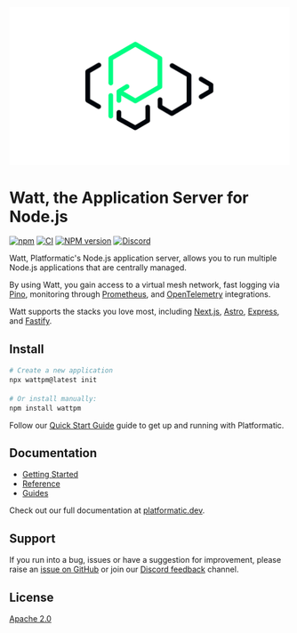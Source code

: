 ![The Platformatic logo](https://github.com/platformatic/platformatic/raw/HEAD/assets/banner-light.png)

# Watt, the Application Server for Node.js

[![npm](https://img.shields.io/npm/v/wattpm)](https://www.npmjs.com/package/wattpm)
[![CI](https://github.com/platformatic/platformatic/actions/workflows/ci.yml/badge.svg)](https://github.com/platformatic/platformatic/actions/workflows/ci.yml)
[![NPM version](https://img.shields.io/npm/v/platformatic.svg?style=flat)](https://www.npmjs.com/package/platformatic)
[![Discord](https://img.shields.io/discord/1011258196905689118)](https://discord.gg/platformatic)

Watt, Platformatic's Node.js application server, allows you to run multiple Node.js applications that are centrally managed.

By using Watt, you gain access to a virtual mesh network, fast logging via [Pino](https://getpino.io/),
monitoring through [Prometheus](https://prometheus.io/), and [OpenTelemetry](https://opentelemetry.io/) integrations.

Watt supports the stacks you love most, including [Next.js](https://nextjs.org/), [Astro](https://astro.build/),
[Express](https://expressjs.com/), and [Fastify](https://fastify.dev/).

## Install

```bash
# Create a new application
npx wattpm@latest init

# Or install manually:
npm install wattpm
```

Follow our [Quick Start Guide](https://docs.platformatic.dev/docs/getting-started/quick-start)
guide to get up and running with Platformatic.

## Documentation

- [Getting Started](https://docs.platformatic.dev/docs/getting-started/quick-start)
- [Reference](https://docs.platformatic.dev/docs/reference/watt/overview)
- [Guides](https://docs.platformatic.dev/docs/guides/build-modular-monolith)

Check out our full documentation at [platformatic.dev](https://platformatic.dev).

## Support

If you run into a bug, issues or have a suggestion for improvement, please raise an
[issue on GitHub](https://github.com/platformatic/platformatic/issues/new) or join our [Discord feedback](https://discord.gg/platformatic) channel.

## License

[Apache 2.0](../../LICENSE)
